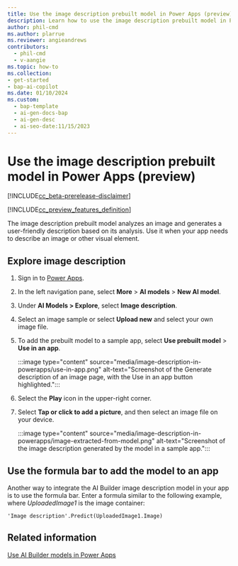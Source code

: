 ```yaml
---
title: Use the image description prebuilt model in Power Apps (preview)
description: Learn how to use the image description prebuilt model in Power Apps (preview).
author: phil-cmd
ms.author: plarrue
ms.reviewer: angieandrews
contributors:
  - phil-cmd
  - v-aangie
ms.topic: how-to
ms.collection: 
- get-started
- bap-ai-copilot
ms.date: 01/10/2024
ms.custom:
  - bap-template
  - ai-gen-docs-bap
  - ai-gen-desc
  - ai-seo-date:11/15/2023
---
```


# Use the image description prebuilt model in Power Apps (preview)

[!INCLUDE[cc_beta-prerelease-disclaimer](./includes/cc-beta-prerelease-disclaimer.md)]

[!INCLUDE[cc_preview_features_definition](./includes/cc-preview-features-definition.md)]

The image description prebuilt model analyzes an image and generates a user-friendly description based on its analysis. Use it when your app needs to describe an image or other visual element.

## Explore image description

1. Sign in to [Power Apps](https://make.powerapps.com).

1. In the left navigation pane, select **More** > **AI models** > **New AI model**.

1. Under **AI Models > Explore**, select **Image description**.

1. Select an image sample or select **Upload new** and select your own image file.

1. To add the prebuilt model to a sample app, select **Use prebuilt model** > **Use in an app**.

    :::image type="content" source="media/image-description-in-powerapps/use-in-app.png" alt-text="Screenshot of the Generate description of an image page, with the Use in an app button highlighted.":::

1. Select the **Play** icon in the upper-right corner.

1. Select **Tap or click to add a picture**, and then select an image file on your device.

    :::image type="content" source="media/image-description-in-powerapps/image-extracted-from-model.png" alt-text="Screenshot of the image description generated by the model in a sample app.":::

## Use the formula bar to add the model to an app

Another way to integrate the AI Builder image description model in your app is to use the formula bar. Enter a formula similar to the following example, where *UploadedImage1* is the image container:

`'Image description'.Predict(UploadedImage1.Image)`

## Related information

[Use AI Builder models in Power Apps](powerfx-in-powerapps.md)
